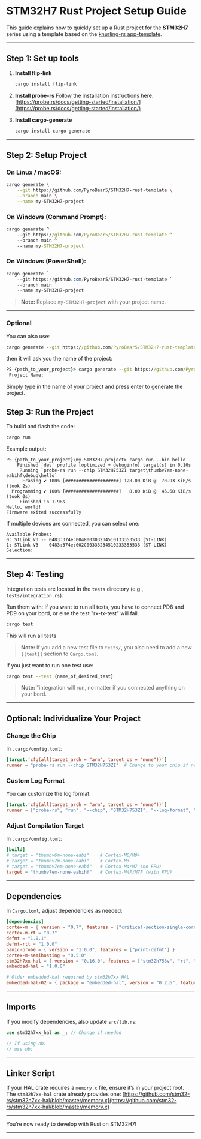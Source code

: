 
# STM32H7 Rust Project Setup Guide

This guide explains how to quickly set up a Rust project for the **STM32H7** series using a template based on the [knurling-rs app-template](https://github.com/knurling-rs/app-template).

---

## Step 1: Set up tools

1. **Install flip-link**

   ```bash
   cargo install flip-link
   ```

2. **Install probe-rs**
   Follow the installation instructions here:
   [https://probe.rs/docs/getting-started/installation/](https://probe.rs/docs/getting-started/installation/)

3. **Install cargo-generate**

   ```bash
   cargo install cargo-generate
   ```

---

## Step 2: Setup Project

### On Linux / macOS:

```bash
cargo generate \
    --git https://github.com/PyroBear5/STM32H7-rust-template \
    --branch main \
    --name my-STM32H7-project
```

### On Windows (Command Prompt):

```cmd
cargo generate ^
    --git https://github.com/PyroBear5/STM32H7-rust-template ^
    --branch main ^
    --name my-STM32H7-project
```

### On Windows (PowerShell):

```powershell
cargo generate `
    --git https://github.com/PyroBear5/STM32H7-rust-template `
    --branch main `
    --name my-STM32H7-project
```

> **Note:** Replace `my-STM32H7-project` with your project name.

---

### Optional
You can also use:
```cmd
cargo generate --git https://github.com/PyroBear5/STM32H7-rust-template
```
then it will ask you the name of the project:
```cmd
PS {path_to_your_project}> cargo generate --git https://github.com/PyroBear5/STM32H7-rust-template
 Project Name:
```
Simply type in the name of your project and press enter to generate the project.

## Step 3: Run the Project

To build and flash the code:

```bash
cargo run
```

Example output:

```
PS {path_to_your_project}\my-STM32H7-project> cargo run --bin hello
    Finished `dev` profile [optimized + debuginfo] target(s) in 0.10s
     Running `probe-rs run --chip STM32H753ZI target\thumbv7em-none-eabihf\debug\hello`
      Erasing ✔ 100% [####################] 128.00 KiB @  70.93 KiB/s (took 2s)
  Programming ✔ 100% [####################]   8.00 KiB @  45.68 KiB/s (took 0s)
     Finished in 1.98s
Hello, world!
Firmware exited successfully
```

If multiple devices are connected, you can select one:

```
Available Probes:
0: STLink V3 -- 0483:374e:004800303234510133353533 (ST-LINK)
1: STLink V3 -- 0483:374e:002C00333234510233353533 (ST-LINK)
Selection:
```

---

## Step 4: Testing

Integration tests are located in the `tests` directory (e.g., `tests/integration.rs`).

Run them with:
If you want to run all tests, you have to connect PD8 and PD9 on your bord, or else the test "rx-tx-test" will fail.

```bash
cargo test
```
This will run all tests
> **Note:** If you add a new test file to `tests/`, you also need to add a new `[[test]]` section to `Cargo.toml`.

If you just want to run one test use:
```bash
cargo test --test {name_of_desired_test}
```
> **Note:** "integration will run, no matter if you connected anything on your bord.
---

## Optional: Individualize Your Project

### Change the Chip

In `.cargo/config.toml`:

```toml
[target.'cfg(all(target_arch = "arm", target_os = "none"))']
runner = "probe-rs run --chip STM32H753ZI"  # Change to your chip if needed
```

### Custom Log Format

You can customize the log format:

```toml
[target.'cfg(all(target_arch = "arm", target_os = "none"))']
runner = ["probe-rs", "run", "--chip", "STM32H753ZI", "--log-format", "{L} {s}"]
```

### Adjust Compilation Target

In `.cargo/config.toml`:

```toml
[build]
# target = "thumbv6m-none-eabi"    # Cortex-M0/M0+
# target = "thumbv7m-none-eabi"    # Cortex-M3
# target = "thumbv7em-none-eabi"   # Cortex-M4/M7 (no FPU)
target = "thumbv7em-none-eabihf"   # Cortex-M4F/M7F (with FPU)
```

---

## Dependencies

In `Cargo.toml`, adjust dependencies as needed:

```toml
[dependencies]
cortex-m = { version = "0.7", features = ["critical-section-single-core"] }
cortex-m-rt = "0.7"
defmt = "1.0.1"
defmt-rtt = "1.0.0"
panic-probe = { version = "1.0.0", features = ["print-defmt"] }
cortex-m-semihosting = "0.5.0"
stm32h7xx-hal = { version = "0.16.0", features = ["stm32h753v", "rt", "defmt"] }
embedded-hal = "1.0.0"

# Older embedded-hal required by stm32h7xx HAL
embedded-hal-02 = { package = "embedded-hal", version = "0.2.6", features = ["unproven"] }
```

---

## Imports

If you modify dependencies, also update `src/lib.rs`:

```rust
use stm32h7xx_hal as _; // Change if needed

// If using nb:
// use nb;
```

---

## Linker Script

If your HAL crate requires a `memory.x` file, ensure it’s in your project root.
The `stm32h7xx-hal` crate already provides one:
[https://github.com/stm32-rs/stm32h7xx-hal/blob/master/memory.x](https://github.com/stm32-rs/stm32h7xx-hal/blob/master/memory.x)

---

You’re now ready to develop with Rust on STM32H7!

---
